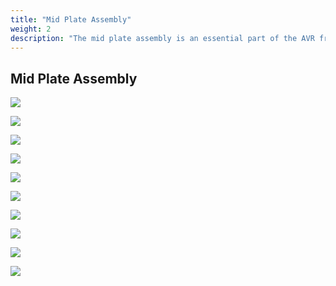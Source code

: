 ```yaml
---
title: "Mid Plate Assembly"
weight: 2
description: "The mid plate assembly is an essential part of the AVR frame. It holds the motor arms, ESCs, and Pixhawk FC."
---
```


## Mid Plate Assembly

![](mid_plate_assembly_1.jpg)

![](mid_plate_assembly_2.jpg)

![](mid_plate_assembly_3.jpg)

![](mid_plate_assembly_4.jpg)

![](mid_plate_assembly_5.jpg)

![](mid_plate_assembly_6.jpg)

![](mid_plate_assembly_7.jpg)

![](mid_plate_assembly_8.jpg)

![](mid_plate_assembly_9.jpg)

![](mid_plate_assembly_10.jpg)
